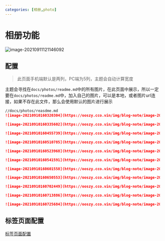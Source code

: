 ```yaml
---
categories: [相册,photo]
---
```




# 相册功能

![image-20210911121146092](https://ooszy.cco.vin/img/blog-note/image-20210911121146092.png?x-oss-process=style/pictureProcess1)



## 配置

> 此页面手机端默认是两列，PC端为5列，主题会自动计算宽度

主题会寻找在`docs/photos/readme.md`中的所有图片，在此页面中展示，所以一定要在`docs/photos/readme.md`中，加入自己的图片，可以是本地，或者图片url连接，如果不存在此文件，那么会使用默认的图片进行展示

```md
//docs/photos/reasdme.md
![image-20210910160320304](https://ooszy.cco.vin/img/blog-note/image-20210910160320304.png?x-oss-process=style/pictureProcess1)

![image-20210910160335602](https://ooszy.cco.vin/img/blog-note/image-20210910160335602.png?x-oss-process=style/pictureProcess1)

![image-20210910160455739](https://ooszy.cco.vin/img/blog-note/image-20210910160455739.png?x-oss-process=style/pictureProcess1)

![image-20210910160510785](https://ooszy.cco.vin/img/blog-note/image-20210910160510785.png?x-oss-process=style/pictureProcess1)

![image-20210910160523968](https://ooszy.cco.vin/img/blog-note/image-20210910160523968.png?x-oss-process=style/pictureProcess1)

![image-20210910160541591](https://ooszy.cco.vin/img/blog-note/image-20210910160541591.png?x-oss-process=style/pictureProcess1)

![image-20210910160601558](https://ooszy.cco.vin/img/blog-note/image-20210910160601558.png?x-oss-process=style/pictureProcess1)

![image-20210910160650553](https://ooszy.cco.vin/img/blog-note/image-20210910160650553.png?x-oss-process=style/pictureProcess1)

![image-20210910160702449](https://ooszy.cco.vin/img/blog-note/image-20210910160702449.png?x-oss-process=style/pictureProcess1)

![image-20210910160713886](https://ooszy.cco.vin/img/blog-note/image-20210910160713886.png?x-oss-process=style/pictureProcess1)

![image-20210910160725684](https://ooszy.cco.vin/img/blog-note/image-20210910160725684.png?x-oss-process=style/pictureProcess1)
```





## 标签页面配置

[标签页面配置](tag.md)